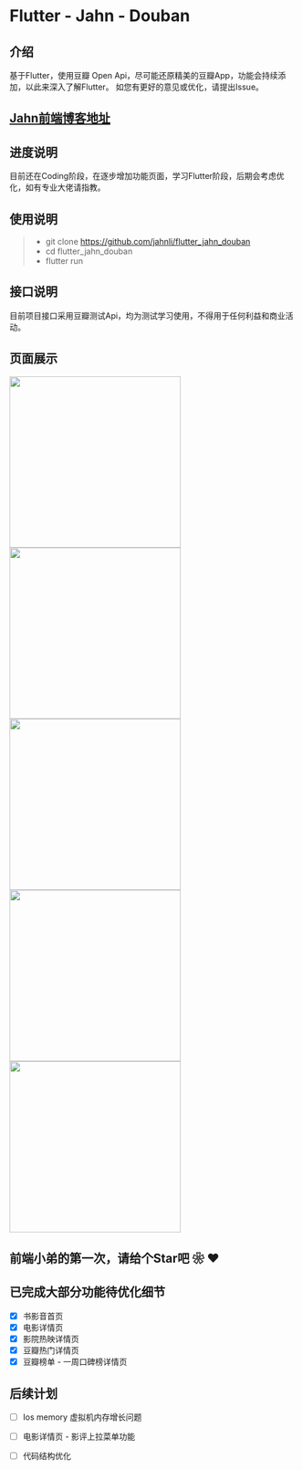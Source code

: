 # Flutter - Jahn - Douban

## 介绍
基于Flutter，使用豆瓣 Open Api，尽可能还原精美的豆瓣App，功能会持续添加，以此来深入了解Flutter。
如您有更好的意见或优化，请提出Issue。

## [Jahn前端博客地址](http://www.jahnli.cn)

## 进度说明
目前还在Coding阶段，在逐步增加功能页面，学习Flutter阶段，后期会考虑优化，如有专业大佬请指教。

## 使用说明

> * git clone https://github.com/jahnli/flutter_jahn_douban
> * cd flutter_jahn_douban
> * flutter run

## 接口说明
目前项目接口采用豆瓣测试Api，均为测试学习使用，不得用于任何利益和商业活动。

## 页面展示
<img src='https://github.com/jahnli/flutter_jahn_douban/blob/master/demoGif/movie.gif' width='300px'></img>   <img src='https://github.com/jahnli/flutter_jahn_douban/blob/master/demoGif/movie_detail.gif' width='300px'></img>   <img src='https://github.com/jahnli/flutter_jahn_douban/blob/master/demoGif/movie_hot_detail.gif' width='300px'></img><img src='https://github.com/jahnli/flutter_jahn_douban/blob/master/demoGif/movie_show_detail.gif' width='300px'></img><img src='https://github.com/jahnli/flutter_jahn_douban/blob/master/demoGif/movie_top_week_praise.gif' width='300px'></img>


## 前端小弟的第一次，请给个Star吧 ❀  ❤

##  已完成大部分功能待优化细节
- [x] 书影音首页
- [x] 电影详情页
- [x] 影院热映详情页
- [x] 豆瓣热门详情页
- [x] 豆瓣榜单 - 一周口碑榜详情页

##  后续计划
- [ ] Ios memory 虚拟机内存增长问题
- [ ] 电影详情页 - 影评上拉菜单功能
- [ ] 代码结构优化

